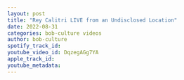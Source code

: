```yaml
---
layout: post
title: "Rey Calitri LIVE from an Undisclosed Location"
date: 2022-08-31
categories: bob-culture videos
author: bob-culture
spotify_track_id: 
youtube_video_id: DqzegAGg7YA
apple_track_id: 
youtube_metadata: 
---
```

